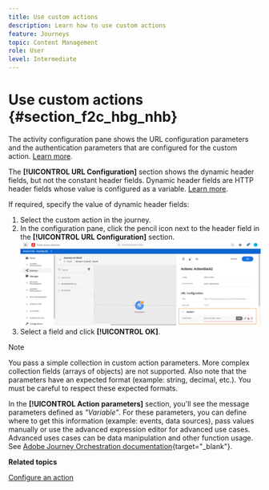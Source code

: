 ```yaml
---
title: Use custom actions
description: Learn how to use custom actions
feature: Journeys
topic: Content Management
role: User
level: Intermediate
---
```

# Use custom actions {#section_f2c_hbg_nhb}

The activity configuration pane shows the URL configuration parameters and the authentication parameters that are configured for the custom action. [Learn more](../action/about-custom-action-configuration.md).

The **[!UICONTROL URL Configuration]** section shows the dynamic header fields, but not the constant header fields. Dynamic header fields are HTTP header fields whose value is configured as a variable. [Learn more](../action/about-custom-action-configuration.md).

If required, specify the value of dynamic header fields:

1. Select the custom action in the journey.
1. In the configuration pane, click the pencil icon next to the header field in the **[!UICONTROL URL Configuration]** section.
   ![](../assets/journey-dynamicheaderfield.png)
1. Select a field and click **[!UICONTROL OK]**.

>[!NOTE]
>
>You pass a simple collection in custom action parameters. More complex collection fields (arrays of objects) are not supported.  Also note that the parameters have an expected format (example: string, decimal, etc.). You must be careful to respect these expected formats.

In the **[!UICONTROL Action parameters]** section, you'll see the message parameters defined as _"Variable"_. For these parameters, you can define where to get this information (example: events, data sources), pass values manually or use the advanced expression editor for advanced use cases. Advanced uses cases can be data manipulation and other function usage. See [Adobe Journey Orchestration documentation](https://experienceleague.adobe.com/docs/journeys/using/building-advanced-conditions-journeys/expressionadvanced.html){target="_blank"}.

**Related topics**

[Configure an action](../action/about-custom-action-configuration.md)
